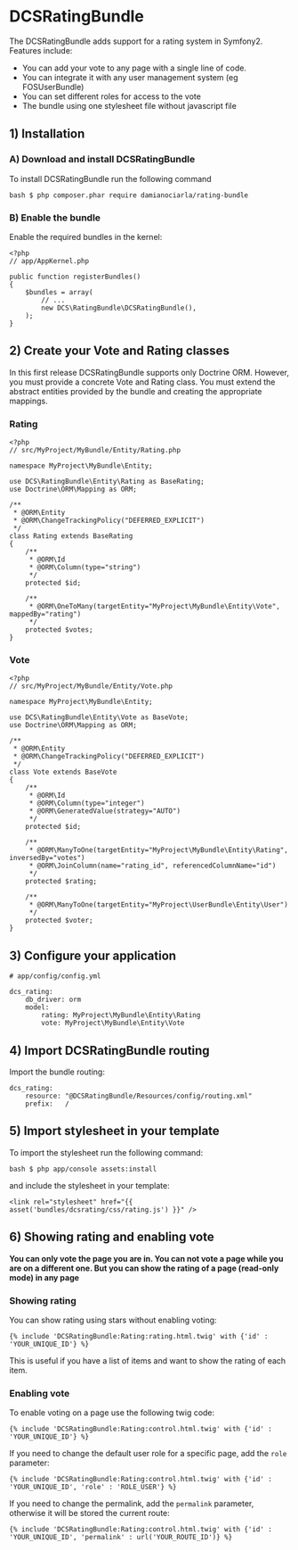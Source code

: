 DCSRatingBundle
===============

The DCSRatingBundle adds support for a rating system in Symfony2. Features include:

* You can add your vote to any page with a single line of code.
* You can integrate it with any user management system (eg FOSUserBundle)
* You can set different roles for access to the vote
* The bundle using one stylesheet file without javascript file

## 1) Installation

### A) Download and install DCSRatingBundle

To install DCSRatingBundle run the following command

	bash $ php composer.phar require damianociarla/rating-bundle

### B) Enable the bundle

Enable the required bundles in the kernel:

	<?php
	// app/AppKernel.php

	public function registerBundles()
	{
	    $bundles = array(
        	// ...
        	new DCS\RatingBundle\DCSRatingBundle(),
    	);
	}

## 2) Create your Vote and Rating classes

In this first release DCSRatingBundle supports only Doctrine ORM. However, you must provide a concrete Vote and Rating class.
You must extend the abstract entities provided by the bundle and creating the appropriate mappings.

### Rating

    <?php
    // src/MyProject/MyBundle/Entity/Rating.php

    namespace MyProject\MyBundle\Entity;

    use DCS\RatingBundle\Entity\Rating as BaseRating;
    use Doctrine\ORM\Mapping as ORM;

    /**
     * @ORM\Entity
     * @ORM\ChangeTrackingPolicy("DEFERRED_EXPLICIT")
     */
    class Rating extends BaseRating
    {
        /**
         * @ORM\Id
         * @ORM\Column(type="string")
         */
        protected $id;

        /**
         * @ORM\OneToMany(targetEntity="MyProject\MyBundle\Entity\Vote", mappedBy="rating")
         */
        protected $votes;
    }

### Vote

    <?php
    // src/MyProject/MyBundle/Entity/Vote.php

    namespace MyProject\MyBundle\Entity;

    use DCS\RatingBundle\Entity\Vote as BaseVote;
    use Doctrine\ORM\Mapping as ORM;

    /**
     * @ORM\Entity
     * @ORM\ChangeTrackingPolicy("DEFERRED_EXPLICIT")
     */
    class Vote extends BaseVote
    {
        /**
         * @ORM\Id
         * @ORM\Column(type="integer")
         * @ORM\GeneratedValue(strategy="AUTO")
         */
        protected $id;

        /**
         * @ORM\ManyToOne(targetEntity="MyProject\MyBundle\Entity\Rating", inversedBy="votes")
         * @ORM\JoinColumn(name="rating_id", referencedColumnName="id")
         */
        protected $rating;

        /**
         * @ORM\ManyToOne(targetEntity="MyProject\UserBundle\Entity\User")
         */
        protected $voter;
    }

## 3) Configure your application

	# app/config/config.yml

	dcs_rating:
        db_driver: orm
        model:
            rating: MyProject\MyBundle\Entity\Rating
            vote: MyProject\MyBundle\Entity\Vote

## 4) Import DCSRatingBundle routing

Import the bundle routing:

	dcs_rating:
	    resource: "@DCSRatingBundle/Resources/config/routing.xml"
    	prefix:   /

## 5) Import stylesheet in your template

To import the stylesheet run the following command:

	bash $ php app/console assets:install

and include the stylesheet in your template:

	<link rel="stylesheet" href="{{ asset('bundles/dcsrating/css/rating.js') }}" />

## 6) Showing rating and enabling vote

**You can only vote the page you are in. You can not vote a page while you are on a different one. But you can show the rating of a page (read-only mode) in any page**

### Showing rating

You can show rating using stars without enabling voting:

	{% include 'DCSRatingBundle:Rating:rating.html.twig' with {'id' : 'YOUR_UNIQUE_ID'} %}

This is useful if you have a list of items and want to show the rating of each item.

### Enabling vote

To enable voting on a page use the following twig code:

	{% include 'DCSRatingBundle:Rating:control.html.twig' with {'id' : 'YOUR_UNIQUE_ID'} %}

If you need to change the default user role for a specific page, add the `role` parameter:

	{% include 'DCSRatingBundle:Rating:control.html.twig' with {'id' : 'YOUR_UNIQUE_ID', 'role' : 'ROLE_USER'} %}
	
If you need to change the permalink, add the `permalink` parameter, otherwise it will be stored the current route:

	{% include 'DCSRatingBundle:Rating:control.html.twig' with {'id' : 'YOUR_UNIQUE_ID', 'permalink' : url('YOUR_ROUTE_ID')} %}